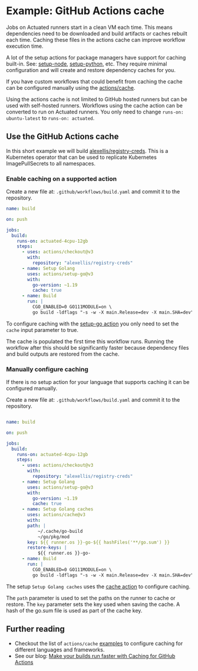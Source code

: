 # Example: GitHub Actions cache

Jobs on Actuated runners start in a clean VM each time. This means dependencies need to be downloaded and build artifacts or caches rebuilt each time. Caching these files in the actions cache can improve workflow execution time.

A lot of the setup actions for package managers have support for caching built-in. See: [setup-node](https://github.com/actions/setup-node#caching-global-packages-data), [setup-python](https://github.com/actions/setup-python#caching-packages-dependencies), etc. They require minimal configuration and will create and restore dependency caches for you.

If you have custom workflows that could benefit from caching the cache can be configured manually using the [actions/cache](https://github.com/actions/cache).

Using the actions cache is not limited to GitHub hosted runners but can be used with self-hosted runners. Workflows using the cache action can be converted to run on Actuated runners. You only need to change `runs-on: ubuntu-latest` to `runs-on: actuated`.

## Use the GitHub Actions cache

In this short example we will build [alexellis/registry-creds](https://github.com/alexellis/registry-creds). This is a Kubernetes operator that can be used to replicate Kubernetes ImagePullSecrets to all namespaces.

### Enable caching on a supported action

Create a new file at: `.github/workflows/build.yaml` and commit it to the repository.

```yaml
name: build

on: push

jobs:
  build:
    runs-on: actuated-4cpu-12gb
    steps:
      - uses: actions/checkout@v3
        with:
          repository: "alexellis/registry-creds"
      - name: Setup Golang
        uses: actions/setup-go@v3
        with:
          go-version: ~1.19
          cache: true
      - name: Build
        run: |
          CGO_ENABLED=0 GO111MODULE=on \
          go build -ldflags "-s -w -X main.Release=dev -X main.SHA=dev" -o controller
```

To configure caching with the [setup-go action](https://github.com/actions/setup-go) you only need to set the `cache` input parameter to true.

The cache is populated the first time this workflow runs. Running the workflow after this should be significantly faster because dependency files and build outputs are restored from the cache.

### Manually configure caching

If there is no setup action for your language that supports caching it can be configured manually.

Create a new file at: `.github/workflows/build.yaml` and commit it to the repository.

```yaml

name: build

on: push

jobs:
  build:
    runs-on: actuated-4cpu-12gb
    steps:
      - uses: actions/checkout@v3
        with:
          repository: "alexellis/registry-creds"
      - name: Setup Golang
        uses: actions/setup-go@v3
        with:
          go-version: ~1.19
          cache: true
      - name: Setup Golang caches
        uses: actions/cache@v3
        with:
        path: |
            ~/.cache/go-build
            ~/go/pkg/mod
        key: ${{ runner.os }}-go-${{ hashFiles('**/go.sum') }}
        restore-keys: |
            ${{ runner.os }}-go-
      - name: Build
        run: |
          CGO_ENABLED=0 GO111MODULE=on \
          go build -ldflags "-s -w -X main.Release=dev -X main.SHA=dev" -o controller
```

The setup `Setup Golang caches` uses the [cache action](https://github.com/actions/cache) to configure caching.

The `path` parameter is used to set the paths on the runner to cache or restore. The `key` parameter sets the key used when saving the cache. A hash of the go.sum file is used as part of the cache key.

## Further reading

* Checkout the list of `actions/cache` [examples](https://github.com/actions/cache/blob/main/examples.md) to configure caching for different languages and frameworks.
* See our blog: [Make your builds run faster with Caching for GitHub Actions](https://actuated.com/blog/caching-in-github-actions)
